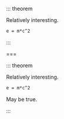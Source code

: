 ::: theorem

Relatively interesting.

```latex
e = m*c^2
```

:::

===

::: theorem

Relatively interesting.

```latex
e = m*c^2
```

May be true.

:::

